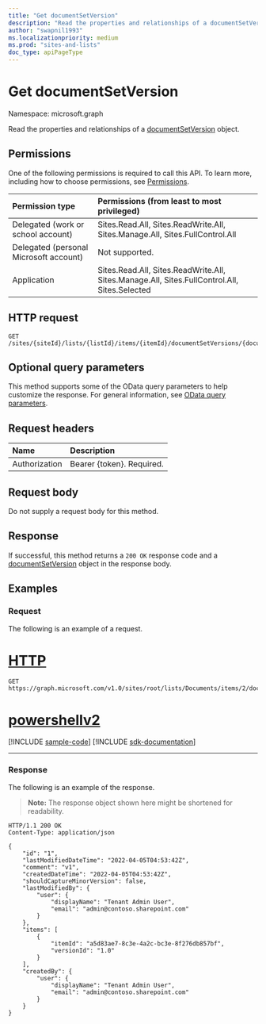 ```yaml
---
title: "Get documentSetVersion"
description: "Read the properties and relationships of a documentSetVersion object."
author: "swapnil1993"
ms.localizationpriority: medium
ms.prod: "sites-and-lists"
doc_type: apiPageType
---
```


# Get documentSetVersion
Namespace: microsoft.graph

Read the properties and relationships of a [documentSetVersion](../resources/documentsetversion.md) object.

## Permissions
One of the following permissions is required to call this API. To learn more, including how to choose permissions, see [Permissions](/graph/permissions-reference).

| Permission type                        | Permissions (from least to most privileged)                                                  |
|:---------------------------------------|:---------------------------------------------------------------------------------------------|
| Delegated (work or school account)     | Sites.Read.All, Sites.ReadWrite.All, Sites.Manage.All, Sites.FullControl.All                 |
| Delegated (personal Microsoft account) | Not supported.                                                                               |
| Application                            | Sites.Read.All, Sites.ReadWrite.All, Sites.Manage.All, Sites.FullControl.All, Sites.Selected |

## HTTP request

<!-- {
  "blockType": "ignored"
}
-->
``` http
GET /sites/{siteId}/lists/{listId}/items/{itemId}/documentSetVersions/{documentSetVersionId}
```

## Optional query parameters
This method supports some of the OData query parameters to help customize the response. For general information, see [OData query parameters](/graph/query-parameters).

## Request headers
|Name|Description|
|:---|:---|
|Authorization|Bearer {token}. Required.|

## Request body
Do not supply a request body for this method.

## Response

If successful, this method returns a `200 OK` response code and a [documentSetVersion](../resources/documentsetversion.md) object in the response body.

## Examples

### Request

The following is an example of a request.



# [HTTP](#tab/http)
<!-- {
  "blockType": "request",
  "name": "get_documentsetversion",
  "sampleKeys": ["root", "Documents", "2", "1"]
}
-->
``` http
GET https://graph.microsoft.com/v1.0/sites/root/lists/Documents/items/2/documentSetVersions/1
```

# [powershellv2](#tab/powershellv2)
[!INCLUDE [sample-code](../includes/snippets/powershellv2/get-documentsetversion-powershellv2-snippets.md)]
[!INCLUDE [sdk-documentation](../includes/snippets/snippets-sdk-documentation-link.md)]

---




### Response

The following is an example of the response.

>**Note:** The response object shown here might be shortened for readability.
<!-- {
  "blockType": "response",
  "name": "get_documentsetversion",
  "truncated": true,
  "@odata.type": "microsoft.graph.documentSetVersion"
}
-->
``` http
HTTP/1.1 200 OK
Content-Type: application/json

{
    "id": "1",
    "lastModifiedDateTime": "2022-04-05T04:53:42Z",
    "comment": "v1",
    "createdDateTime": "2022-04-05T04:53:42Z",
    "shouldCaptureMinorVersion": false,
    "lastModifiedBy": {
        "user": {
            "displayName": "Tenant Admin User",
            "email": "admin@contoso.sharepoint.com"
        }
    },
    "items": [
        {
            "itemId": "a5d83ae7-8c3e-4a2c-bc3e-8f276db857bf",
            "versionId": "1.0"
        }
    ],
    "createdBy": {
        "user": {
            "displayName": "Tenant Admin User",
            "email": "admin@contoso.sharepoint.com"
        }
    }
}
```

